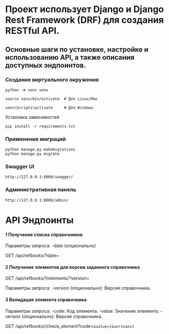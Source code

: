 # Проект использует Django и Django Rest Framework (DRF) для создания RESTful API.

## Основные шаги по установке, настройке и использованию API, а также описания доступных эндпоинтов.

### Создание виртуального окружения

```
python -m venv venv
```
```
source venv/bin/activate  # Для Linux/Mac
```
```
venv\Scripts\activate     # Для Windows
```


Установка зависимостей
```
pip install -r requirements.txt
```

### Применение миграций
```
python manage.py makemigrations
python manage.py migrate
```

### Swagger UI
```
http://127.0.0.1:8000/swagger/
```

### Административная панель
```
http://127.0.0.1:8000/admin/
```


# API Эндпоинты

#### 1 Получение списка справочников

Параметры запроса:
-date (опционально)

GET /api/refbooks/?date=


#### 2 Получение элементов для версии заданного справочника

GET /api/refbooks/1/elements/?version=

Параметры запроса:
-version (опционально): Версия справочника.


#### 3 Валидация элемента справочника

Параметры запроса:
-code: Код элемента.
-value: Значение элемента.
-version (опционально): Версия справочника.

GET /api/refbooks/<id>/check_element?code=<code>&value=<value>[&version=<version>]
